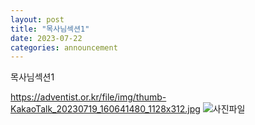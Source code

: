 ```yaml
---
layout: post
title: "목사님섹션1"
date: 2023-07-22
categories: announcement
---
```


목사님섹션1 

https://adventist.or.kr/file/img/thumb-KakaoTalk_20230719_160641480_1128x312.jpg
![사진파일]([https://www.google.com/images/branding/googlelogo/2x/googlelogo_light_color_272x92dp.png](https://adventist.or.kr/file/img/thumb-KakaoTalk_20230719_160641480_1128x312.jpg)https://adventist.or.kr/file/img/thumb-KakaoTalk_20230719_160641480_1128x312.jpg)
